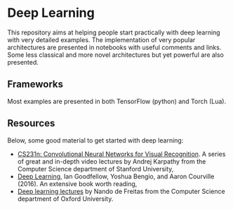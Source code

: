 # Deep Learning

This repository aims at helping people start practically with deep learning with very detailed examples. The implementation of very popular architectures are presented in notebooks with useful comments and links. Some less classical and more novel architectures but yet powerful are also presented.

## Frameworks

Most examples are presented in both TensorFlow (python) and Torch (Lua).

## Resources

Below, some good material to get started with deep learning:

- [CS231n: Convolutional Neural Networks for Visual Recognition](https://www.youtube.com/channel/UCPk8m_r6fkUSYmvgCBwq-sw/playlists). A series of great and in-depth video lectures by Andrej Karpathy from the Computer Science department of Stanford University,
- [Deep Learning](http://www.deeplearningbook.org/), Ian Goodfellow, Yoshua Bengio, and Aaron Courville (2016). An extensive book worth reading,
- [Deep learning lectures](https://www.youtube.com/playlist?list=PLE6Wd9FR--EfW8dtjAuPoTuPcqmOV53Fu) by Nando de Freitas from the Computer Science department of Oxford University.
